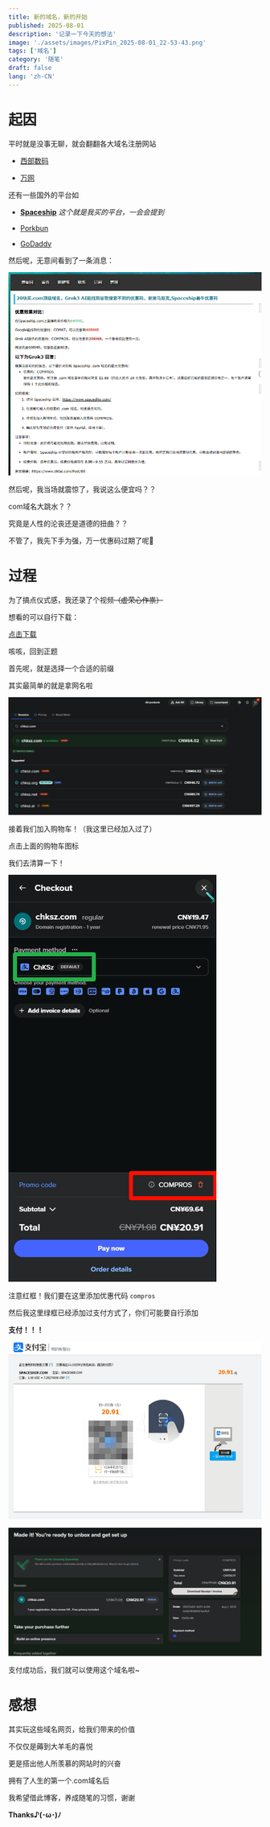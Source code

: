 ```yaml
---
title: 新的域名，新的开始
published: 2025-08-01
description: '记录一下今天的想法'
image: './assets/images/PixPin_2025-08-01_22-53-43.png'
tags: ['域名']
category: '随笔'
draft: false 
lang: 'zh-CN'
---
```


# 起因

平时就是没事无聊，就会翻翻各大域名注册网站

- [西部数码](https://west.cn)

- [万网](https://wanwang.aliyun.com)

还有一些国外的平台如

- [**Spaceship**](https://spaceship.com)  *这个就是我买的平台，一会会提到*

- [Porkbun](https://porkbun.com)

- [GoDaddy](https://godaddy.com)

然后呢，无意间看到了一条消息：

![](assets/images/2025-08-01-23-03-23-image.png)

然后呢，我当场就震惊了，我说这么便宜吗？？

com域名大跳水？？

究竟是人性的沦丧还是道德的扭曲？？

不管了，我先下手为强，万一优惠码过期了呢🤣

# 过程

为了搞点仪式感，我还录了个视频~~（虚荣心作祟）~~

想看的可以自行下载：

[点击下载](https://s.wzg.qzz.io/bp02)

咳咳，回到正题

首先呢，就是选择一个合适的前缀

其实最简单的就是拿网名啦

![](assets/images/2025-08-01-23-11-07-image.png)

接着我们加入购物车！（我这里已经加入过了）

点击上面的购物车图标

我们去清算一下！

![](assets/images/2025-08-01-23-11-58-image.png)

注意红框！我们要在这里添加优惠代码  `compros`

然后我这里绿框已经添加过支付方式了，你们可能要自行添加

**支付！！！**

![](assets/images/2025-08-01-23-13-45-image.png)

![](assets/images/2025-08-01-23-14-15-image.png)

支付成功后，我们就可以使用这个域名啦~

# 感想

其实玩这些域名网页，给我们带来的价值

不仅仅是薅到大羊毛的喜悦

更是搭出他人所羡慕的网站时的兴奋

拥有了人生的第一个.com域名后

我希望借此博客，养成随笔的习惯，谢谢

**Thanks♪(･ω･)ﾉ**
